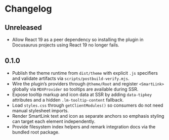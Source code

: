 # Changelog

## Unreleased

- Allow React 19 as a peer dependency so installing the plugin in Docusaurus projects using React 19 no longer fails.

## 0.1.0

- Publish the theme runtime from `dist/theme` with explicit `.js` specifiers and validate artifacts via `scripts/postbuild-verify.mjs`.
- Wire the plugin’s providers through `@theme/Root` and register `<SmartLink>` globally via `MDXProvider` so tooltips are available during SSR.
- Expose tooltip markup and icon data at SSR by adding `data-tipkey` attributes and a hidden `.lm-tooltip-content` fallback.
- Load `styles.css` through `getClientModules()` so consumers do not need manual stylesheet imports.
- Render SmartLink text and icon as separate anchors so emphasis styling can target each element independently.
- Provide filesystem index helpers and remark integration docs via the bundled root package.
